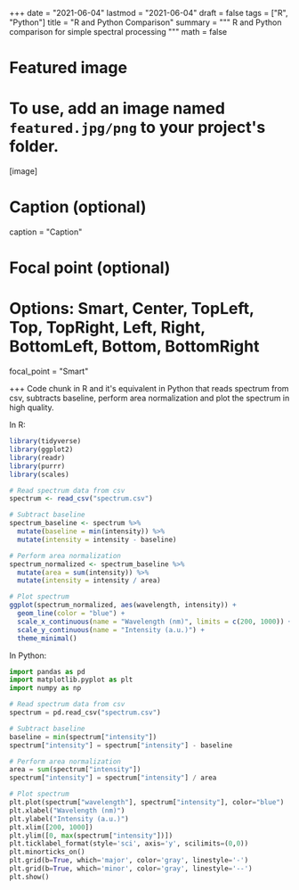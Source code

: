 +++
date = "2021-06-04"
lastmod = "2021-06-04"
draft = false
tags = ["R", "Python"]
title = "R and Python Comparison"
summary = """
R and Python comparison for simple spectral processing
"""
math = false

# Featured image
# To use, add an image named `featured.jpg/png` to your project's folder. 
[image]
  # Caption (optional)
  caption = "Caption"
  
  # Focal point (optional)
  # Options: Smart, Center, TopLeft, Top, TopRight, Left, Right, BottomLeft, Bottom, BottomRight
  focal_point = "Smart"

+++
Code chunk in R and it's equivalent in Python that reads spectrum from csv, subtracts baseline, perform area normalization and plot the spectrum in high quality.

In R:

```r
library(tidyverse)
library(ggplot2)
library(readr)
library(purrr)
library(scales)

# Read spectrum data from csv
spectrum <- read_csv("spectrum.csv")

# Subtract baseline
spectrum_baseline <- spectrum %>%
  mutate(baseline = min(intensity)) %>%
  mutate(intensity = intensity - baseline)

# Perform area normalization
spectrum_normalized <- spectrum_baseline %>%
  mutate(area = sum(intensity)) %>%
  mutate(intensity = intensity / area)

# Plot spectrum
ggplot(spectrum_normalized, aes(wavelength, intensity)) +
  geom_line(color = "blue") +
  scale_x_continuous(name = "Wavelength (nm)", limits = c(200, 1000)) +
  scale_y_continuous(name = "Intensity (a.u.)") +
  theme_minimal()
```
In Python:

```python
import pandas as pd
import matplotlib.pyplot as plt
import numpy as np

# Read spectrum data from csv
spectrum = pd.read_csv("spectrum.csv")

# Subtract baseline
baseline = min(spectrum["intensity"])
spectrum["intensity"] = spectrum["intensity"] - baseline

# Perform area normalization
area = sum(spectrum["intensity"])
spectrum["intensity"] = spectrum["intensity"] / area

# Plot spectrum
plt.plot(spectrum["wavelength"], spectrum["intensity"], color="blue")
plt.xlabel("Wavelength (nm)")
plt.ylabel("Intensity (a.u.)")
plt.xlim([200, 1000])
plt.ylim([0, max(spectrum["intensity"])])
plt.ticklabel_format(style='sci', axis='y', scilimits=(0,0))
plt.minorticks_on()
plt.grid(b=True, which='major', color='gray', linestyle='-')
plt.grid(b=True, which='minor', color='gray', linestyle='--')
plt.show()
```
